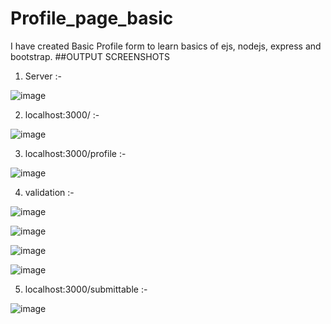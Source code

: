 # Profile_page_basic
I have created Basic Profile form to learn basics of ejs, nodejs, express and bootstrap.
##OUTPUT SCREENSHOTS

1.	Server :-

![image](https://user-images.githubusercontent.com/72666169/139300410-302684c9-ce2c-4b42-81dc-87ddcfd649ff.png)

2.	localhost:3000/ :-

![image](https://user-images.githubusercontent.com/72666169/139300434-22b18570-7d29-4eb3-9b5d-9c7a5f6e9734.png)

3.	localhost:3000/profile :-

![image](https://user-images.githubusercontent.com/72666169/139300450-ad358244-36ad-4f4b-8ccc-a7633e4cc6c8.png)

4.	validation :-

![image](https://user-images.githubusercontent.com/72666169/139300470-3150fd59-63fa-4409-884f-efec0763526c.png)

![image](https://user-images.githubusercontent.com/72666169/139300495-029cfbe1-df3c-411d-b43b-a8c114398f52.png)

![image](https://user-images.githubusercontent.com/72666169/139300517-d2ce89ea-1f8d-48c0-b3dc-6d47753388c7.png)

![image](https://user-images.githubusercontent.com/72666169/139300536-74e0468e-20c2-4b35-b008-d508f0d36dba.png)

5.	localhost:3000/submittable :-

![image](https://user-images.githubusercontent.com/72666169/139300555-0f3940d3-b78f-4e86-9fc5-5227f65952a0.png)

 


